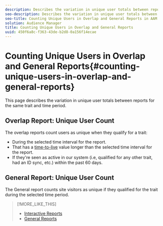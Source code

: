```yaml
---
description: Describes the variation in unique user totals between reports for the same trait and time period.
seo-description: Describes the variation in unique user totals between reports for the same trait and time period in Adobe Audience Manager
seo-title: Counting Unique Users in Overlap and General Reports in AAM
solution: Audience Manager
title: Counting Unique Users in Overlap and General Reports
uuid: 450f6a8c-f363-43de-b2d8-0a156f14ecae
---
```


# Counting Unique Users in Overlap and General Reports{#counting-unique-users-in-overlap-and-general-reports}

This page describes the variation in unique user totals between reports for the same trait and time period.

<!-- 

c_unique_user_counts.xml

 -->

## Overlap Report: Unique User Count

The overlap reports count users as unique when they qualify for a trait:

* During the selected time interval for the report.
* That has a [time-to-live](../features/traits/segment-ttl-explained.md#concept_2F85D4E738754EF387328A9754E125B3) value longer than the selected time interval for the report.
* If they're seen as active in our system (i.e, qualified for any other trait, had an ID sync, etc.) within the past 60 days.

## General Report: Unique User Count

The General report counts site visitors as unique if they qualified for the trait during the selected time period.

>[!MORE_LIKE_THIS]
>
>* [Interactive Reports](../reporting/dynamic-reports/dynamic-reports.md#interactive-and-overlap-reports)
>* [General Reports](../reporting/general-reports.md#general-reports-overview)
